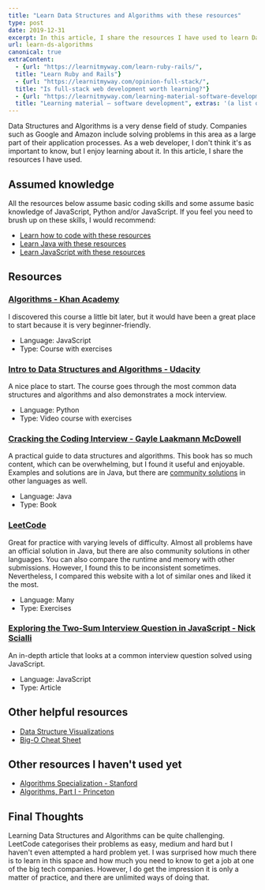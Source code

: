 ```yaml
---
title: "Learn Data Structures and Algorithms with these resources"
type: post
date: 2019-12-31
excerpt: In this article, I share the resources I have used to learn Data Structures and Algorithms.
url: learn-ds-algorithms
canonical: true
extraContent:
  - {url: "https://learnitmyway.com/learn-ruby-rails/",
  title: "Learn Ruby and Rails"}
  - {url: "https://learnitmyway.com/opinion-full-stack/",
  title: "Is full-stack web development worth learning?"}
  - {url: "https://learnitmyway.com/learning-material-software-development/",
  title: "Learning material – software development", extras: '(a list of learning resources, starting with Introduction to Computer Science)'}
---
```


Data Structures and Algorithms is a very dense field of study. Companies such as Google and Amazon include solving problems in this area as a large part of their application processes. As a web developer, I don't think it's as important to know, but I enjoy learning about it. In this article, I share the resources I have used.

<!--more-->
<!-- og:description -->

## Assumed knowledge

All the resources below assume basic coding skills and some assume basic knowledge of JavaScript, Python and/or JavaScript. If you feel you need to brush up on these skills, I would recommend:

- [Learn how to code with these resources](https://learnitmyway.com/2017/06/04/learn-how-to-code-with-these-resources/)
- [Learn Java with these resources](https://learnitmyway.com/2017/07/02/learn-java-with-these-resources/)
- [Learn JavaScript with these resources](https://learnitmyway.com/learn-javascript-with-these-resources/)

## Resources

### [Algorithms - Khan Academy](https://www.khanacademy.org/computing/computer-science/algorithms)

I discovered this course a little bit later, but it would have been a great place to start because it is very beginner-friendly.

- Language: JavaScript
- Type: Course with exercises

### [Intro to Data Structures and Algorithms - Udacity](https://www.udacity.com/course/data-structures-and-algorithms-in-python--ud513)

A nice place to start. The course goes through the most common data structures and algorithms and also demonstrates a mock interview.

- Language: Python
- Type: Video course with exercises

### [Cracking the Coding Interview - Gayle Laakmann McDowell](http://www.crackingthecodinginterview.com/)

A practical guide to data structures and algorithms. This book has so much content, which can be overwhelming, but I found it useful and enjoyable. Examples and solutions are in Java, but there are [community solutions](https://github.com/careercup/CtCI-6th-Edition) in other languages as well.

- Language: Java
- Type: Book

### [LeetCode](https://leetcode.com/)

Great for practice with varying levels of difficulty. Almost all problems have an official solution in Java, but there are also community solutions in other languages. You can also compare the runtime and memory with other submissions. However, I found this to be inconsistent sometimes. Nevertheless, I compared this website with a lot of similar ones and liked it the most.

- Language: Many
- Type: Exercises

### [Exploring the Two-Sum Interview Question in JavaScript - Nick Scialli](https://nick.scialli.me/exploring-the-two-sum-interview-question-in-javascript/)

An in-depth article that looks at a common interview question solved using JavaScript.

- Language: JavaScript
- Type: Article

## Other helpful resources

- [Data Structure Visualizations](https://www.cs.usfca.edu/~galles/visualization/Algorithms.html)
- [Big-O Cheat Sheet](https://www.bigocheatsheet.com/)

## Other resources I haven't used yet

- [Algorithms Specialization - Stanford](https://www.coursera.org/specializations/algorithms)
- [Algorithms, Part I - Princeton](https://www.coursera.org/learn/algorithms-part1)

## Final Thoughts

Learning Data Structures and Algorithms can be quite challenging. LeetCode categorises their problems as easy, medium and hard but I haven't even attempted a hard problem yet. I was surprised how much there is to learn in this space and how much you need to know to get a job at one of the big tech companies. However, I do get the impression it is only a matter of practice, and there are unlimited ways of doing that.
